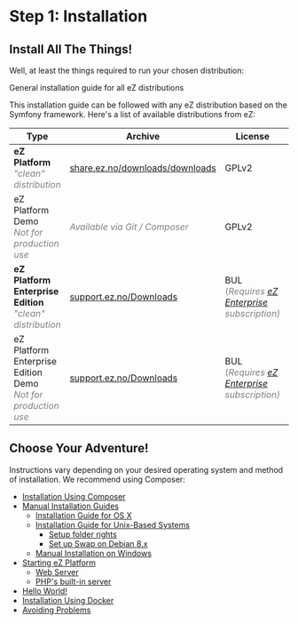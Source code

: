 #  Step 1: Installation

## Install All The Things!

Well, at least the things required to run your chosen distribution:

General installation guide for all eZ distributions

This installation guide can be followed with any eZ distribution based on the Symfony framework. Here's a list of available distributions from eZ:

<table>
<thead>
<tr class="header">
<th>Type</th>
<th>Archive</th>
<th>License</th>
<th>GIT <em>/ Composer</em></th>
</tr>
</thead>
<tbody>
<tr class="odd">
<td><strong>eZ Platform</strong><span style="color: rgb(128,128,128);"><em><br />
&quot;clean&quot; distribution</em></span></td>
<td><a href="http://share.ez.no/downloads/downloads" class="external-link">share.ez.no/downloads/downloads</a></td>
<td>GPLv2</td>
<td><a href="https://github.com/ezsystems/ezplatform" class="external-link">ezsystems/ezplatform</a><br />
(<a href="https://github.com/ezsystems/ezplatform/blob/master/INSTALL.md" class="external-link">INSTALL.md</a>)</td>
</tr>
<tr class="even">
<td><span>eZ Platform Demo<br />
</span><span style="color: rgb(128,128,128);"><em>Not for production use</em></span></td>
<td><span style="color: rgb(128,128,128);"> <em>Available via Git / Composer</em> </span></td>
<td>GPLv2</td>
<td><a href="https://github.com/ezsystems/ezplatform-demo" class="external-link">ezsystems/ezplatform-demo</a></td>
</tr>
<tr class="odd">
<td><strong>eZ Platform Enterprise Edition</strong><br />
<span style="color: rgb(128,128,128);"><em>&quot;clean&quot; distribution</em> </span></td>
<td><span style="color: rgb(153,153,153);"> <a href="https://support.ez.no/Downloads" class="external-link">support.ez.no/Downloads</a> </span></td>
<td>BUL <span style="color: rgb(128,128,128);">(<em><em><em>Requires <a href="http://ez.no/Products/eZ-Enterprise" class="external-link">eZ Enterprise</a> subscription)</em></em></em> </span></td>
<td><a href="https://github.com/ezsystems/ezstudio" class="external-link">ezsystems/ezstudio</a><br />
<span>(</span> <a href="https://github.com/ezsystems/ezstudio/blob/master/INSTALL.md" class="external-link">INSTALL.md</a> <span>)</span></td>
</tr>
<tr class="even">
<td>eZ Platform <span>Enterprise Edition Demo</span><span style="color: rgb(128,128,128);"> <em><br />
Not for production use</em></span></td>
<td><span style="color: rgb(153,153,153);"> <a href="https://support.ez.no/Downloads" class="external-link">support.ez.no/Downloads</a> </span></td>
<td>BUL <span style="color: rgb(128,128,128);">(<em><em>R<em>equires <a href="http://ez.no/Products/eZ-Enterprise" class="external-link">eZ Enterprise</a> subscription)</em></em></em> </span></td>
<td><a href="https://github.com/ezsystems/ezstudio-demo" class="external-link">ezsystems/ezstudio-demo</a></td>
</tr>
</tbody>
</table>

## Choose Your Adventure!

Instructions vary depending on your desired operating system and method of installation. We recommend using Composer:

-   [Installation Using Composer](Installation-Using-Composer_31429546.html)
-   [Manual Installation Guides](Manual-Installation-Guides_31431727.html)
    -   [Installation Guide for OS X](Installation-Guide-for-OS-X_31431738.html)
    -   [Installation Guide for Unix-Based Systems](Installation-Guide-for-Unix-Based-Systems_31431755.html)
        -   [Setup folder rights](Setup-folder-rights_32866325.html)
        -   [Set up Swap on Debian 8.x](Set-up-Swap-on-Debian-8.x_32114141.html)
    -   [Manual Installation on Windows](Manual-Installation-on-Windows_32113648.html)
-   [Starting eZ Platform](Starting-eZ-Platform_31429550.html)
    -   [Web Server](Web-Server_31429554.html)
    -   [PHP's built-in server](31429556.html)
-   [Hello World!](31429552.html)
-   [Installation Using Docker](Installation-Using-Docker_32113397.html)
-   [Avoiding Problems](Avoiding-Problems_32113599.html)
